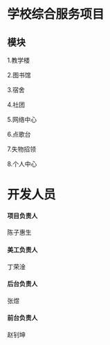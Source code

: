 # 学校综合服务项目

## 模块

1.教学楼

2.图书馆

3.宿舍

4.社团

5.网络中心

6.点歌台

7.失物招领

8.个人中心



# 开发人员

#### 项目负责人

陈子惠生

#### 美工负责人

丁荣淦

#### 后台负责人

张煜

#### 前台负责人

赵钊坤